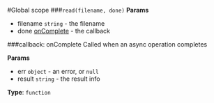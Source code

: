 #Global scope
<a name="read"></a>
###`read(filename, done)`
**Params**
- filename `string` - the filename
- done [onComplete](#onComplete) - the callback

<a name="onComplete"></a>
###callback: onComplete
Called when an async operation completes

**Params**
- err `object` - an error, or `null`
- result `string` - the result info

**Type**: `function`  
